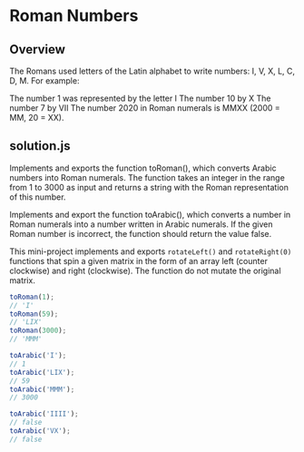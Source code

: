# Roman Numbers

## Overview
The Romans used letters of the Latin alphabet to write numbers: I, V, X, L, C, D, M. For example:

The number 1 was represented by the letter I
The number 10 by X
The number 7 by VII
The number 2020 in Roman numerals is MMXX (2000 = MM, 20 = XX).

## solution.js

Implements and exports the function toRoman(), which converts Arabic numbers into Roman numerals. The function takes an integer in the range from 1 to 3000 as input and returns a string with the Roman representation of this number.

Implements and export the function toArabic(), which converts a number in Roman numerals into a number written in Arabic numerals. If the given Roman number is incorrect, the function should return the value false.


This mini-project implements and exports `rotateLeft()` and `rotateRight(0)` functions that spin a given matrix in the form of an array left (counter clockwise) and right (clockwise). The function do not mutate the original matrix.

```js
toRoman(1);
// 'I'
toRoman(59);
// 'LIX'
toRoman(3000);
// 'MMM'

toArabic('I');
// 1
toArabic('LIX');
// 59
toArabic('MMM');
// 3000

toArabic('IIII');
// false
toArabic('VX');
// false
```
